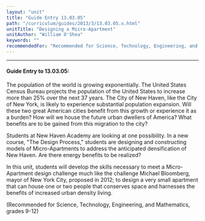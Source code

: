 ```yaml
---
layout: "unit"
title: "Guide Entry 13.03.05"
path: "/curriculum/guides/2013/3/13.03.05.x.html"
unitTitle: "Designing a Micro-Apartment"
unitAuthor: "William O'Shea"
keywords: ""
recommendedFor: "Recommended for Science, Technology, Engineering, and Mathematics, grades 9-12"
---
```

<body>
<hr/>
<h4>
Guide Entry to 13.03.05:
</h4>
<p>
The population of the world is growing exponentially. The United States Census Bureau projects the population of the United States to increase more than 25% over the next 37 years. The City of New Haven, like the City of New York, is likely to experience substantial population expansion. Will these two great American cities benefit from this growth or experience it as a burden? How will we house the future urban dwellers of America? What benefits are to be gained from this migration to the city?
<b>
</b>
</p>
<p>
Students at New Haven Academy are looking at one possibility. In a new course, "The Design Process," students are designing and constructing models of Micro-Apartments to address the anticipated densification of New Haven. Are there energy benefits to be realized?
<b>
</b>
</p>
<p>
In this unit, students will develop the skills necessary to meet a Micro-Apartment design challenge much like the challenge Michael Bloomberg, mayor of New York City, proposed in 2012; to design a very small apartment that can house one or two people that conserves space and harnesses the benefits of increased urban density living.
<b>
</b>
</p>
<p>
(Recommended for Science, Technology, Engineering, and Mathematics, grades 9-12)
</p>
</body>